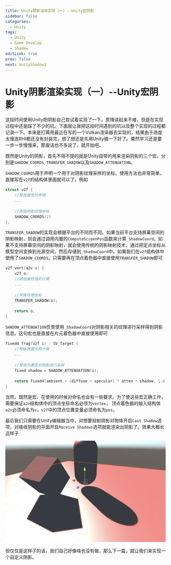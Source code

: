 ```yaml
---
title: Unity阴影渲染实现（一）--Unity宏阴影
sidebar: false
categories:
  - Unity
tags:
  - Unity
  - Game Develop
  - Shadow
editLink: true
prev: false
next: UnityShadow2
---
```


# Unity阴影渲染实现（一）--Unity宏阴影

这段时间使用Unity把阴影自己尝试着实现了一下。原理讲起来不难，但是在实现过程中还是踩了不少的坑。下面就让我把这段时间遇到的坑以及整个实现的过程都记录一下。本来是打算用最近在写的一个Vulkan渲染器去实现的，结果由于进度太慢连RHI都还没有封装完，想了想还是先用Unity搞一下好了。果然学习还是要一步一步慢慢来。那废话也不多说了，就开始吧。

既然是Unity的阴影，首先不得不提的就是Unity自带的用来渲染阴影的三个宏，分别是`SHADOW_COORDS`, `TRANSFER_SHADOW`以及`SHADOW_ATTENUATION`。

`SHADOW_COORDS`用于声明一个用于对阴影纹理采样的坐标，使用方法也非常简单，直接写在`v2f`的结构体里面就可以了，例如

```c
struct v2f {
    //其他属性的声明
    ...

    //声明阴影纹理坐标
    SHADOW_COORDS(2)
};
```

`TRANSFER_SHADOW`的实现会根据平台的不同而不同。如果当前平台支持屏幕空间的阴影映射，则会通过调用内置的`ComputeScreenPos`函数来计算`_ShadowCoord`，如果不支持屏幕空间的阴影映射，就会使用传统的阴影映射技术，通过把定点坐标从模型空间变换到光源空间，然后存储到`_ShadowCoord`中。如果我们在`v2f`结构体中使用了`SHADOW_COORDS`，只需要再在顶点着色器中直接使用`TRANSFER_SHADOW`即可

```c
v2f vert(a2v v) {
    v2f o;
    //其他属性值的计算
    ...
    
    //转换纹理坐标
    TRANSFER_SHADOW(o);
    
    return o;
}
```

`SHADOW_ATTENUATION`负责使用`_ShadowCoord`对阴影相关的纹理进行采样得到阴影信息。这句宏也是直接在片元着色器中直接使用即可

```c
fixed4 frag(v2f i) : SV_Target {
    //物体表面光照计算
    ...
    
    //使用内置宏对阴影进行采样
    fixed shadow = SHADOW_ATTENUATION(i);

    return fixed4(ambient + (diffuse + specular) * atten * shadow, 1.0);
}
```

当然，既然是宏，在使用的时候对命名也会有一些要求。为了使这些宏正确工作，需要保证`a2v`结构体中的顶点坐标命名必须为`vertex`， 顶点着色器的输入结构体`a2v`必须命名为`v`，`v2f`中的顶点位置变量必须命名为`pos`。

最后我们只需要在Unity编辑器当中，对想要投射阴影对物体开启`Cast Shadow`选项，对接收阴影的平面开启`Receive Shadows`选项就能渲染出阴影了。效果大概长这样子

![unity shadow](./resource/unityshadow.png)

但仅仅是这样子的话，我们自己好像啥也没有做，那么下一篇，就让我们来实现一个自定义阴影。